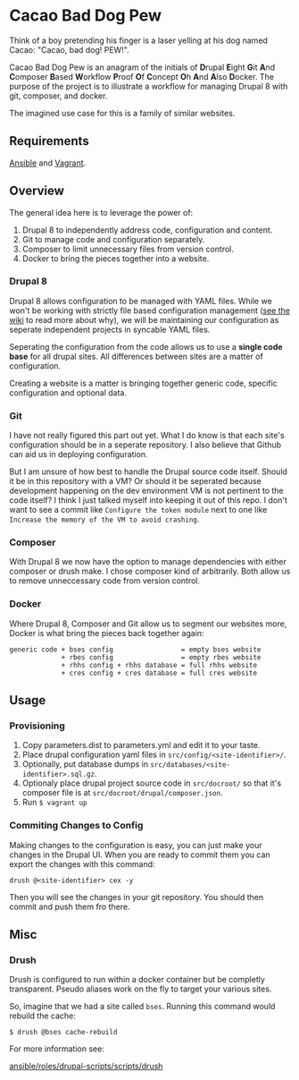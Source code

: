 # Cacao Bad Dog Pew

Think of a boy pretending his finger is a laser yelling at his dog named Cacao:
"Cacao, bad dog! PEW!".

Cacao Bad Dog Pew is an anagram of the initials of **D**rupal **E**ight **G**it
**A**nd **C**omposer **B**ased **W**orkflow **P**roof **O**f **C**oncept **O**h
**A**nd **A**lso **D**ocker. The purpose of the project is to illustrate a
workflow for managing Drupal 8 with git, composer, and docker.

The imagined use case for this is a family of similar websites.

## Requirements

[Ansible](http://docs.ansible.com/ansible/intro_installation.html) and
[Vagrant](https://www.vagrantup.com/downloads.html).

## Overview

The general idea here is to leverage the power of:

1. Drupal 8 to independently address code, configuration and content.
2. Git to manage code and configuration separately.
3. Composer to limit unnecessary files from version control.
4. Docker to bring the pieces together into a website.

### Drupal 8

Drupal 8 allows configuration to be managed with YAML files. While we won't be
working with strictly file based configuration management
([see the wiki][wiki-file-based-config] to read more about why), we will be
maintaining our configuration as seperate independent projects in syncable YAML
files.

Seperating the configuration from the code allows us to use a **single code
base** for all drupal sites. All differences between sites are a matter of
configuration.

Creating a website is a matter is bringing together generic code, specific
configuration and optional data.

[wiki-file-based-config]: https://github.com/hcpss-banderson/cacao-bad-dog-pew/wiki/File-Based-Configuration

### Git

I have not really figured this part out yet. What I do know is that each site's
configuration should be in a seperate repository. I also believe that Github can
aid us in deploying configuration.

But I am unsure of how best to handle the Drupal source code itself. Should it
be in this repository with a VM? Or should it be seperated because development
happening on the dev environment VM is not pertinent to the code itself? I think
I just talked myself into keeping it out of this repo. I don't want to see a
commit like `Configure the token module` next to one like `Increase the memory
of the VM to avoid crashing`.

### Composer

With Drupal 8 we now have the option to manage dependencies with either composer
or drush make. I chose composer kind of arbitrarily. Both allow us to remove
unneccessary code from version control.

### Docker

Where Drupal 8, Composer and Git allow us to segment our websites more, Docker
is what bring the pieces back together again:

```
generic code + bses config                 = empty bses website
             + rbes config                 = empty rbes website
             + rhhs config + rhhs database = full rhhs website
             + cres config + cres database = full cres website
```

## Usage

### Provisioning

1. Copy parameters.dist to parameters.yml and edit it to your taste.
2. Place drupal configuration yaml files in `src/config/<site-identifier>/`.
3. Optionally, put database dumps in `src/databases/<site-identifier>.sql.gz`.
4. Optionaly place drupal project source code in `src/docroot/` so that it's
composer file is at `src/docroot/drupal/composer.json`.
5. Run `$ vagrant up`

### Commiting Changes to Config

Making changes to the configuration is easy, you can just make your changes in
the Drupal UI. When you are ready to commit them you can export the changes with
this command:

```
drush @<site-identifier> cex -y
```

Then you will see the changes in your git repository. You should then commit
and push them fro there.

## Misc

### Drush

Drush is configured to run within a docker container but be completly
transparent. Pseudo aliases work on the fly to target your various sites.

So, imagine that we had a site called `bses`. Running this command would rebuild
the cache:

```
$ drush @bses cache-rebuild
```

For more information see:

[ansible/roles/drupal-scripts/scripts/drush][drush-source]

[drush-source]: ansible/roles/drupal-scripts/scripts/drush
